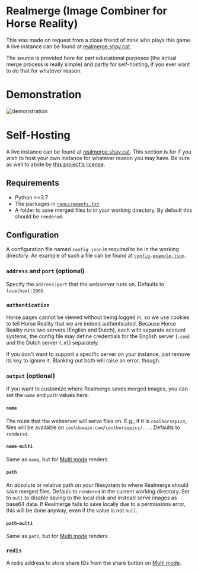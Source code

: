 # Realmerge (Image Combiner for Horse Reality)

This was made on request from a close friend of mine who plays this game. A live instance can be found at [realmerge.shay.cat](https://realmerge.shay.cat).

The source is provided here for part educational purposes (the actual merge process is really simple) and partly for self-hosting, if you ever want to do that for whatever reason.

# Demonstration

![demonstration](https://github.com/shayypy/realmerge/blob/main/static/example.gif)

# Self-Hosting

A live instance can be found at [realmerge.shay.cat](https://realmerge.shay.cat). This section is for if you wish to host your own instance for whatever reason you may have. Be sure as well to abide by [this project's license](https://github.com/shayypy/realmerge/blob/main/LICENSE).

## Requirements

* Python >=3.7
* The packages in [`requirements.txt`](https://github.com/shayypy/realmerge/blob/main/requirements.txt)
* A folder to save merged files to in your working directory. By default this should be `rendered`.

## Configuration

A configuration file named `config.json` is required to be in the working directory. An example of such a file can be found at [`config-example.json`](https://github.com/shayypy/realmerge/blob/main/config-example.json).

### `address` and `port` (optional)

Specify the `address:port` that the webserver runs on. Defaults to `localhost:2965`.

### `authentication`

Horse pages cannot be viewed without being logged in, so we use cookies to tell Horse Reality that we are indeed authenticated. Because Horse Reality runs two servers (English and Dutch), each with separate account systems, the config file may define credentials for the English server (`.com`) and the Dutch server (`.nl`) separately.

If you don't want to support a specific server on your instance, just remove its key to ignore it. Blanking out both will raise an error, though.

### `output` (optional)

If you want to customize where Realmerge saves merged images, you can set the `name` and `path` values here.

#### `name`

The route that the webserver will serve files on. E.g., if it is `coolhorsepics`, files will be available on `cooldomain.com/coolhorsepics/...`. Defaults to `rendered`.

#### `name-multi`

Same as `name`, but for [Multi mode](https://realmerge.shay.cat/multi) renders.

#### `path`

An absolute or relative path on your filesystem to where Realmerge should save merged files. Defauls to `rendered` in the current working directory. Set to `null` to disable saving to the local disk and instead serve images as base64 data. If Realmerge fails to save locally due to a permissions error, this will be done anyway, even if the value is not `null`.

#### `path-multi`

Same as `path`, but for [Multi mode](https://realmerge.shay.cat/multi) renders.

### `redis`

A redis address to store share IDs from the share button on [Multi mode](https://realmerge.shay.cat/multi).
